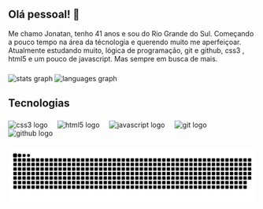 ## Olá pessoal! 👋



<p align="left">Me chamo Jonatan, tenho 41 anos e sou do Rio Grande do Sul. Começando a pouco tempo na área da técnologia e querendo muito me aperfeiçoar. Atualmente estudando muito, lógica de programação, git e github, css3 , html5 e um  pouco de javascript. Mas sempre em busca de mais.</p>

###

<div align="left">
  <img src="https://github-readme-stats.vercel.app/api?username=JonatanBertella&hide_title=false&hide_rank=false&show_icons=true&include_all_commits=true&count_private=true&disable_animations=false&theme=highcontrast&locale=en&hide_border=false" height="150" alt="stats graph"  />
  <img src="https://github-readme-stats.vercel.app/api/top-langs?username=JonatanBertella&locale=en&hide_title=false&layout=compact&card_width=320&langs_count=5&theme=highcontrast&hide_border=false" height="150" alt="languages graph"  />
</div>

###


<h2 align="left">Tecnologias</h2>

###

<div align="left">
  <img src="https://cdn.jsdelivr.net/gh/devicons/devicon/icons/css3/css3-original.svg" height="30" alt="css3 logo"  />
  <img width="12" />
  <img src="https://cdn.jsdelivr.net/gh/devicons/devicon/icons/html5/html5-original.svg" height="30" alt="html5 logo"  />
  <img width="12" />
  <img src="https://cdn.jsdelivr.net/gh/devicons/devicon/icons/javascript/javascript-original.svg" height="30" alt="javascript logo"  />
  <img width="12" />
  <img src="https://cdn.jsdelivr.net/gh/devicons/devicon/icons/git/git-original.svg" height="30" alt="git logo"  />
  <img width="12" />
  <img src="https://cdn.jsdelivr.net/gh/devicons/devicon/icons/github/github-original.svg" height="30" alt="github logo"  />
</div>

###



###
<picture align="center">
  <source media="(prefers-color-scheme: dark)" srcset="https://raw.githubusercontent.com/JonatanBertella/JonatanBertella/output/github-contribution-grid-snake-dark.svg">
  <source media="(prefers-color-scheme: light)" srcset="https://raw.githubusercontent.com/JonatanBertella/JonatanBertella/output/github-contribution-grid-snake-dark.svg">
  <img align="center" alt="github contribution grid snake animation" src="https://raw.githubusercontent.com/JonatanBertella/JonatanBertella/output/github-contribution-grid-snake.svg">
</picture>


###
